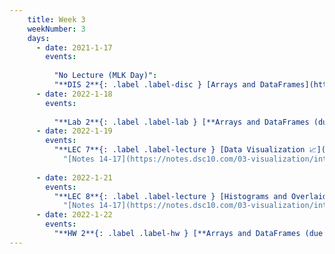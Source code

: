 ```yaml
---
    title: Week 3
    weekNumber: 3
    days:
      - date: 2021-1-17
        events:
          
          "No Lecture (MLK Day)":
          "**DIS 2**{: .label .label-disc } [Arrays and DataFrames](http://datahub.ucsd.edu/user-redirect/git-sync?repo=https://github.com/dsc-courses/dsc10-2022-wi&subPath=discussions/02-arrays_tables/discussion.ipynb) [🎥](https://youtu.be/Q3mww8m3iIQ)":
      - date: 2022-1-18
        events:
          
          "**Lab 2**{: .label .label-lab } [**Arrays and DataFrames (due 1/18)**](http://datahub.ucsd.edu/user-redirect/git-sync?repo=https://github.com/dsc-courses/dsc10-2022-wi&subPath=labs/02-arrays_dataframes/lab.ipynb)":
      - date: 2022-1-19
        events:
          "**LEC 7**{: .label .label-lecture } [Data Visualization 📈](http://datahub.ucsd.edu/user-redirect/git-sync?repo=https://github.com/dsc-courses/dsc10-2022-wi&subPath=lectures/lec07/lecture.ipynb) [🎥](https://www.youtube.com/playlist?list=PLDNbnocpJUhad86gq4r0mUY74wIVB0mp6)":
            "[Notes 14-17](https://notes.dsc10.com/03-visualization/intro.html)"
                
      - date: 2022-1-21
        events:
          "**LEC 8**{: .label .label-lecture } [Histograms and Overlaid Plots](http://datahub.ucsd.edu/user-redirect/git-sync?repo=https://github.com/dsc-courses/dsc10-2022-wi&subPath=lectures/lec08/lecture.ipynb)":
            "[Notes 14-17](https://notes.dsc10.com/03-visualization/intro.html)"
      - date: 2022-1-22
        events:
          "**HW 2**{: .label .label-hw } [**Arrays and DataFrames (due 1/22)**](http://datahub.ucsd.edu/user-redirect/git-sync?repo=https://github.com/dsc-courses/dsc10-2022-wi&subPath=homeworks/02-arrays_dataframes/homework.ipynb)":
---
```

